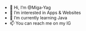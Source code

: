 - 👋 Hi, I’m @Miga-Yag
- 👀 I’m interested in Apps & Websites
- 🌱 I’m currently learning Java
- 📫 You can reach me on my IG

<!---
Miga-Yag/Miga-Yag is a ✨ special ✨ repository because its `README.md` (this file) appears on your GitHub profile.
You can click the Preview link to take a look at your changes.
--->
